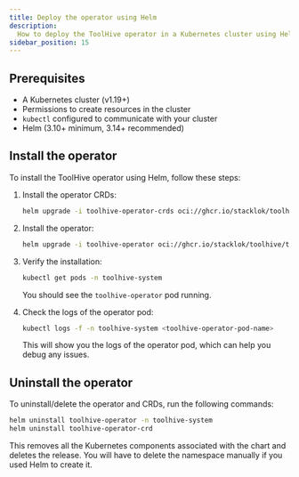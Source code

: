 ```yaml
---
title: Deploy the operator using Helm
description:
  How to deploy the ToolHive operator in a Kubernetes cluster using Helm
sidebar_position: 15
---
```


## Prerequisites

- A Kubernetes cluster (v1.19+)
- Permissions to create resources in the cluster
- `kubectl` configured to communicate with your cluster
- Helm (3.10+ minimum, 3.14+ recommended)

## Install the operator

To install the ToolHive operator using Helm, follow these steps:

1. Install the operator CRDs:

   ```bash
   helm upgrade -i toolhive-operator-crds oci://ghcr.io/stacklok/toolhive/toolhive-operator-crds
   ```

2. Install the operator:

   ```bash
   helm upgrade -i toolhive-operator oci://ghcr.io/stacklok/toolhive/toolhive-operator -n toolhive-system --create-namespace
   ```

3. Verify the installation:

   ```bash
   kubectl get pods -n toolhive-system
   ```

   You should see the `toolhive-operator` pod running.

4. Check the logs of the operator pod:

   ```bash
   kubectl logs -f -n toolhive-system <toolhive-operator-pod-name>
   ```

   This will show you the logs of the operator pod, which can help you debug any
   issues.

## Uninstall the operator

To uninstall/delete the operator and CRDs, run the following commands:

```bash
helm uninstall toolhive-operator -n toolhive-system
helm uninstall toolhive-operator-crd
```

This removes all the Kubernetes components associated with the chart and deletes
the release. You will have to delete the namespace manually if you used Helm to
create it.
